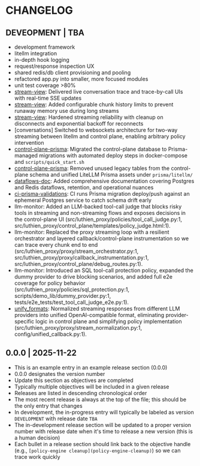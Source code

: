 # CHANGELOG

## DEVEOPMENT | TBA

- development framework
- litellm integration
- in-depth hook logging
- request/response inspection UX
- shared redis/db client provisioning and pooling
- refactored app.py into smaller, more focused modules
- unit test coverage >80%
- [stream-view](stream-view): Delivered live conversation trace and trace-by-call UIs with real-time SSE updates
- [stream-view](stream-view): Added configurable chunk history limits to prevent runaway memory use during long streams
- [stream-view](stream-view): Hardened streaming reliability with cleanup on disconnects and exponential backoff for reconnects
- [conversations] Switched to websockets architecture for two-way streaming between litellm and control plane, enabling arbitrary policy intervention
- [control-plane-prisma](control-plane-prisma): Migrated the control-plane database to Prisma-managed migrations with automated deploy steps in docker-compose and `scripts/quick_start.sh`
- [control-plane-prisma](control-plane-prisma): Removed unused legacy tables from the control-plane schema and unified LiteLLM Prisma assets under `prisma/litellm/`
- [dataflows-doc](dataflows-doc): Added comprehensive documentation covering Postgres and Redis dataflows, retention, and operational nuances
- [ci-prisma-validations](ci-prisma-validations): CI runs Prisma migration deploy/push against an ephemeral Postgres service to catch schema drift early
- llm-monitor: Added an LLM-backed tool-call judge that blocks risky tools in streaming and non-streaming flows and exposes decisions in the control-plane UI (src/luthien_proxy/policies/tool_call_judge.py:1, src/luthien_proxy/control_plane/templates/policy_judge.html:1).
- llm-monitor: Replaced the proxy streaming loop with a resilient orchestrator and layered callback/control-plane instrumentation so we can trace every chunk end to end (src/luthien_proxy/proxy/stream_orchestrator.py:1, src/luthien_proxy/proxy/callback_instrumentation.py:1, src/luthien_proxy/control_plane/debug_routes.py:1).
- llm-monitor: Introduced an SQL tool-call protection policy, expanded the dummy provider to drive blocking scenarios, and added full e2e coverage for policy behavior (src/luthien_proxy/policies/sql_protection.py:1, scripts/demo_lib/dummy_provider.py:1, tests/e2e_tests/test_tool_call_judge_e2e.py:1).
- [unify_formats](unify_formats): Normalized streaming responses from different LLM providers into unified OpenAI-compatible format, eliminating provider-specific logic in control plane and simplifying policy implementation (src/luthien_proxy/proxy/stream_normalization.py:1, config/unified_callback.py:1).

## 0.0.0 | 2025-11-22

- This is an example entry in an example release section (0.0.0)
- 0.0.0 designates the version number
- Update this section as objectives are completed
- Typically multiple objectives will be included in a given release
- Releases are listed in descending chronological order
- The most recent release is always at the top of the file; this should be the only entry that changes
- In development, the in-progress entry will typically be labeled as version `DEVELOPMENT` with release date `TBA`
- The in-development release section will be updated to a proper version number with release date when it's time to release a new version (this is a human decision)
- Each bullet in a release section should link back to the objective handle (e.g., `[policy-engine cleanup](policy-engine-cleanup)`) so we can trace work quickly
